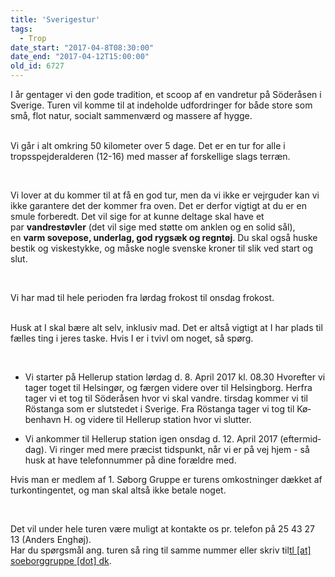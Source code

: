 ```yaml
---
title: 'Sverigestur'
tags:
  - Trop
date_start: "2017-04-8T08:30:00"
date_end: "2017-04-12T15:00:00"
old_id: 6727
---
```

I år gentager vi den gode tradition, et scoop af en vandretur på Söderåsen i Sverige. Turen vil komme til at indeholde udfordringer for både store som små, flot natur, socialt sammenværd og massere af hygge.

<br />Vi går i alt omkring 50 kilometer over 5 dage. Det er en tur for alle i tropsspejderalderen (12-16) med masser af forskellige slags terræn.

<p lang="da-DK">&nbsp;</p>

Vi lover at du kommer til at få en god tur, men da vi ikke er vejrguder kan vi ikke garantere det der kommer fra oven. Det er derfor vigtigt at du er en smule forberedt. Det vil sige for at kunne deltage&nbsp;skal&nbsp;have et par&nbsp;**vandrestøvler**&nbsp;(det vil sige med støtte om anklen og en solid sål), en&nbsp;**varm sovepose, underlag, god rygsæk og regntøj**.&nbsp;Du skal også huske bestik og viskestykke, og måske nogle svenske kroner til slik ved start og slut.

&nbsp;

Vi har mad til hele perioden fra lørdag frokost til onsdag frokost.

<br />Husk at I&nbsp;skal bære&nbsp;alt selv, inklusiv mad.&nbsp;Det er altså vigtigt at I har plads til fælles ting i jeres taske. Hvis I er i tvivl&nbsp;om noget, så&nbsp;spørg.

&nbsp;

<ul><li><p lang="da-DK">Vi starter på Hellerup station lørdag d. 8. April 2017 kl. 08.30 Hvorefter vi tager toget til Helsingør, og færgen videre over til Helsingborg. Herfra tager vi et tog til Söderåsen hvor vi skal vandre. tirsdag kommer vi til Röstanga som er slutstedet i Sverige. Fra Röstanga tager vi tog til København H. og videre til Hellerup station hvor vi slutter.</p></li><li><p lang="da-DK">Vi ankommer til Hellerup station igen onsdag d. 12. April 2017 (eftermiddag). Vi ringer med mere præcist tidspunkt, når vi er på vej hjem - så husk at have telefonnummer på dine forældre med.</p></li></ul><p lang="da-DK">Hvis man er medlem af 1. Søborg Gruppe er turens omkostninger dækket af turkontingentet, og man skal altså ikke betale noget.</p>

&nbsp;

Det vil under hele turen være muligt at kontakte os pr. telefon på 25 43 27 13 (Anders Enghøj).<br />Har du spørgsmål ang. turen så ring til samme nummer eller skriv til[](mailto:tl%40soeborggruppe.dk)[tl [at] soeborggruppe [dot] dk](mailto:tl%40soeborggruppe.dk).